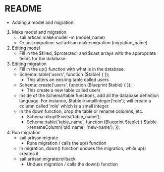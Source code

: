 # README

- Adding a model and migration
1. Make model and migration
    - sail artisan make:model -m (model_name) 
    - Or just migration: sail artisan make:migration (migration_name)
2. Editing model
    - Fill in the $filled, $protected, and $cast arrays with the appropriate fields for the database
3. Editing migration
    - Fill in the up() function with what is in the database.
    - Schema::table('users', function ($table) { });
        - This alters an exisitng table called users
    - Schema::create('users', function (Blueprint $table) { });
        - This create a new table called users 
    - Inside of the Schema/table functions, add all the database definition language. For instance, $table->smallInteger('role');
    will create a column called 'role' which is a small integer.
    - In the down function, drop the table or rename columns, etc.
        - Schema::dropIfExists('table_name');
        - Schema::table('table_name', function (Blueprint $table) {
            $table->renameColumn('old_name', 'new-name');
        });
4. Run migration
    - sail artisan migrate
        - Runs migration / calls the up() function
    - In migration, down() function undues the migration, while up() creates it
    - sail artisan migrate:rollback 
        - Undues migration / calls the down() function

